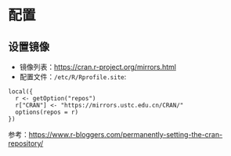 # 配置

## 设置镜像

- 镜像列表：https://cran.r-project.org/mirrors.html
- 配置文件：`/etc/R/Rprofile.site`:

```
local({
  r <- getOption("repos")
  r["CRAN"] <- "https://mirrors.ustc.edu.cn/CRAN/"
  options(repos = r)
})
```
参考：https://www.r-bloggers.com/permanently-setting-the-cran-repository/

